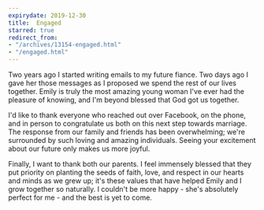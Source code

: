 ```yaml
---
expirydate: 2019-12-30
title:  Engaged
starred: true
redirect_from:
- "/archives/13154-engaged.html"
- "/engaged.html"
---
```



Two years ago I started
writing emails to my future fiance. Two days ago I gave her those messages as I proposed we spend the rest of our lives together. Emily is truly the most amazing young woman I've ever had the pleasure of knowing, and I'm beyond blessed that God got us together.

<!-- more -->

I'd like to thank everyone who reached out over Facebook, on the phone, and in person to congratulate us both on this next step towards marriage. The response from our family and friends has been overwhelming; we're surrounded by such loving and amazing individuals. Seeing your excitement about our future only makes us more joyful.

Finally, I want to thank both our parents. I feel immensely blessed that they put priority on planting the seeds of faith, love, and respect in our hearts and minds as we grew up; it's these values that have helped Emily and I grow together so naturally. I couldn't be more happy - she's absolutely perfect for me - and the best is yet to come.
